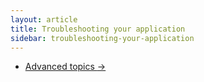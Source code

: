 ```yaml
---
layout: article
title: Troubleshooting your application
sidebar: troubleshooting-your-application
---
```


<nav>
  <ul class="pager">
    <li class="next"><a href="{{ "advanced-topics" | prepend: site.baseurl }}">Advanced topics <span aria-hidden="true">&rarr;</span></a></li>
  </ul>
</nav>